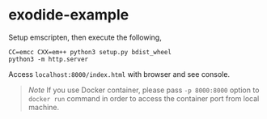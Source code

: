 # exodide-example

Setup emscripten, then execute the following,

```shell
CC=emcc CXX=em++ python3 setup.py bdist_wheel
python3 -m http.server
```

Access `localhost:8000/index.html` with browser and see console.


> *Note*
> If you use Docker container, please pass `-p 8000:8000` option to `docker run` command in order to access the container port from local machine.
